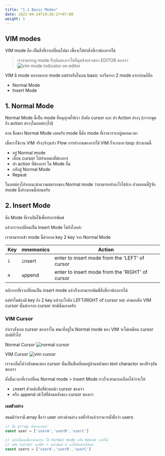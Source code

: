```yaml
---
title: "1.1 Basic Modes"
date: 2022-04-24T19:26:27+07:00
weight: 1
---
```


## VIM modes

VIM mode คือ เป็นสิ่งที่เราเปลี่ยนไปมา เพื่อจะได้ทำสิ่งที่เราต้องการได้

> เราสามารถดู mode ปัจุบันของเราได้ที่มุมซ้ายล่างของ EDITOR ของเรา
> ![vim mode indicator on editor](TOADDIMAGE)

VIM มี mode หลากหลาย mode แต่สำหรับในบน basic จะเริ่มจาก 2 mode แรกก่อนก็คือ

- Normal Mode
- Insert Mode

## 1. Normal Mode

Normal Mode นี้เป็น mode ที่อนุญาตให้เรา บังคับ cursor และ ทำ Action ต่างๆ 
(เราจะพูดถึง action ต่างๆในบทต่อๆไป)

ตาม ชื่อของ Normal Mode เลยครับ mode นี้คือ mode ที่เราควรจะอยู่ตลอดเวลา 

เมื่อเราใช้งาน VIM จริงๆจังๆแล้ว
Flow การทำงานของการใช้ VIM ก็จะกลาย loop ประมาณนี้

- อยู่ Normal mode
- เลื่อน cursor ไปทำแหน่งที่ต้องการ
- ทำ action ที่ต้องการ ใน Mode อื่น
- กลับสู่ Normal Mode
- Repeat

ในบทต่อๆไปจะแนะนำความสมารถของ Normal mode ว่าสามารถทำอะไรได้บ้าง ส่วนตอนนี้รู้จัก mode
นี้ประมาณนี้ก่อนครับ

## 2. Insert Mode

คือ Mode ที่เราเปิดใช้เพื่อทำการพิมพ์

แล้วเราจะเปลี่ยนเป็น Insert Mode ได้ยังไงหล่ะ

เราสามารถเข้า mode นี้ด้วยกด key 2 key จาก Normal Mode

| Key | mnemonics | Action |
| --- | --- | --- |
| `i` | `i`nsert | enter to insert mode from the 'LEFT' of cursor |
| `a` | `a`ppend | enter to insert mode from the 'RIGHT' of cursor |

หลังจากที่เราเปลี่ยนเป็น insert mode แล้วก็จะสามารถพิมพิ์สิ่งที่เราต้องการได้

แต่ทำไมต้องมี key ถึง 2 key แล้วอะไรคือ LEFT/RIGHT of cursor หล่ะ คำตอบคือ VIM
cursor นั้นต่างจาก cursor ปกตินั่นเองครับ

### VIM Cursor

ถ้าเราสังเกต cursor ของเราใน ขณะที่อยู่ใน Normal mode ของ VIM จะไม่เหมือน cursor
ปกติทั่วไป

Normal Cursor
![normal cursor](TOADDIMAGE)

VIM Cursor
![vim curosr](TOADDIMAGE)

เราจะเห็นได้ว่าลักษณะของ cursor นั้นเป็นสี่เหลี่ยมอยู่ด้านหลังของ text charactor
ของปัจจุบันของเรา

ดั้งนั้นเวลาที่เราเปลี่ยน Normal mode > Insert Mode เราก็จะสามารถเลือกได้ว่าจะให้
- `i`nsert ตัวหนังสือที่ด้านหน้า cursor ของเรา
- หรือ `a`ppend เข้าไปที่ด้านหลังของ cursor ของเรา

#### เคสตัวอย่าง

สมมติว่าเรามี array ชื่อว่า user อย่างด้านล่าง แต่ที่จริงแล้วเราควรตั้งชื่อว่า users

```javascript
// ชื่อ array ที่อยากจะแก้
const user = ['userA','userB','userC']

// อย่างในเคสนี้เราสามารถ ใช้ normal mode หรือ mouse เราก็ได้
// ขยับ cursor มาที่ตัว r แล้วพิมพ์ s ลงไปต่อท้ายได้เลย
const users = ['userA','userB','userC']
```
